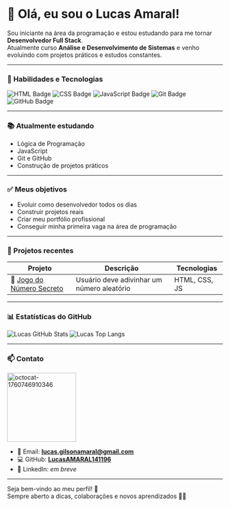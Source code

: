 # 👋 Olá, eu sou o Lucas Amaral!

Sou iniciante na área da programação e estou estudando para me tornar **Desenvolvedor Full Stack**.  
Atualmente curso **Análise e Desenvolvimento de Sistemas** e venho evoluindo com projetos práticos e estudos constantes.

---

### 🚀 Habilidades e Tecnologias
![HTML Badge](https://img.shields.io/badge/HTML5-000?style=for-the-badge&logo=html5)
![CSS Badge](https://img.shields.io/badge/CSS3-000?style=for-the-badge&logo=css3&logoColor=264de4)
![JavaScript Badge](https://img.shields.io/badge/JavaScript-000?style=for-the-badge&logo=javascript)
![Git Badge](https://img.shields.io/badge/Git-000?style=for-the-badge&logo=git)
![GitHub Badge](https://img.shields.io/badge/GitHub-000?style=for-the-badge&logo=github)

---

### 📚 Atualmente estudando
- Lógica de Programação  
- JavaScript  
- Git e GitHub  
- Construção de projetos práticos  

---

### ✅ Meus objetivos
- Evoluir como desenvolvedor todos os dias  
- Construir projetos reais  
- Criar meu portfólio profissional  
- Conseguir minha primeira vaga na área de programação  

---

### 🔧 Projetos recentes
| Projeto | Descrição | Tecnologias |
|---------|------------|-------------|
| 🎯 [Jogo do Número Secreto](https://github.com/LucasAMARAL141196/jogo-do-numero-secreto) | Usuário deve adivinhar um número aleatório | HTML, CSS, JS |

---

### 📊 Estatísticas do GitHub

![Lucas GitHub Stats](https://github-readme-stats.vercel.app/api?username=LucasAMARAL141196&show_icons=true&theme=github_dark&include_all_commits=true&count_private=true)
![Lucas Top Langs](https://github-readme-stats.vercel.app/api/top-langs/?username=LucasAMARAL141196&layout=compact&theme=github_dark)

---

### 📫 Contato

<img width="161" height="161" alt="octocat-1760746910346" src="https://github.com/user-attachments/assets/697696bc-7eee-4553-8e8f-ca172e675a7a" />

- 📧 Email: **lucas.gilsonamaral@gmail.com**  
- 💻 GitHub: **[LucasAMARAL141196](https://github.com/LucasAMARAL141196)**  
- 🔗 LinkedIn: *em breve*

---

Seja bem-vindo ao meu perfil! 🚀  
Sempre aberto a dicas, colaborações e novos aprendizados 👨‍💻

